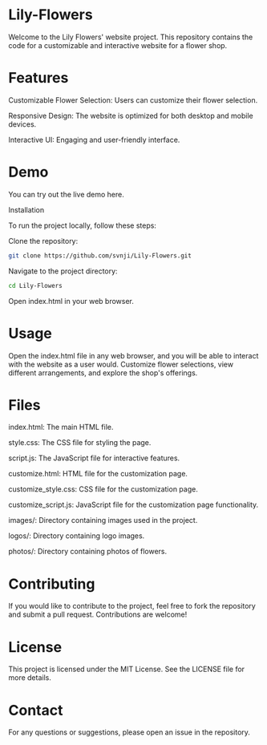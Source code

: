 # Lily-Flowers

Welcome to the Lily Flowers' website project. This repository contains the code for a customizable and interactive website for a flower shop.

# Features

Customizable Flower Selection: Users can customize their flower selection. 

Responsive Design: The website is optimized for both desktop and mobile devices. 

Interactive UI: Engaging and user-friendly interface. 

# Demo
You can try out the live demo here.

Installation

To run the project locally, follow these steps:

Clone the repository:

```bash
git clone https://github.com/svnji/Lily-Flowers.git
```

Navigate to the project directory:

```bash
cd Lily-Flowers
```
Open index.html in your web browser.

# Usage
Open the index.html file in any web browser, and you will be able to interact with the website as a user would. Customize flower selections, view different arrangements, and explore the shop's offerings.

# Files
index.html: The main HTML file.

style.css: The CSS file for styling the page.

script.js: The JavaScript file for interactive features.

customize.html: HTML file for the customization page.

customize_style.css: CSS file for the customization page.

customize_script.js: JavaScript file for the customization page functionality.

images/: Directory containing images used in the project.

logos/: Directory containing logo images.

photos/: Directory containing photos of flowers.

# Contributing

If you would like to contribute to the project, feel free to fork the repository and submit a pull request.
Contributions are welcome!

# License
This project is licensed under the MIT License.
See the LICENSE file for more details.

# Contact
For any questions or suggestions, please open an issue in the repository.
